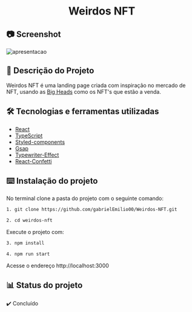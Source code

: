 <h1 align="center">Weirdos NFT</h1>

## 📷 Screenshot
![apresentacao](https://user-images.githubusercontent.com/72055099/196732125-994712d3-2d59-44bc-9a43-1f7d4442dae0.gif)

## 🧭 Descrição do Projeto
Weirdos NFT é uma landing page criada com inspiração no mercado de NFT, usando as [Big Heads](https://bigheads.io) como os NFT's que estão a venda.

## 🛠️ Tecnologias e ferramentas utilizadas
- [React](https://pt-br.reactjs.org)
- [TypeScript](https://www.typescriptlang.org)
- [Styled-components](https://styled-components.com)
- [Gsap](https://greensock.com/gsap/)
- [Typewriter-Effect](https://www.npmjs.com/package/typewriter-effect)
- [React-Confetti](https://www.npmjs.com/package/react-confetti)

## ⌨️ Instalação do projeto

No terminal clone a pasta do projeto com o seguinte comando:

```bash
1. git clone https://github.com/gabrielEmilio00/Weirdos-NFT.git

2. cd weirdos-nft
```


Execute o projeto com: 

```bash
3. npm install

4. npm run start
```

Acesse o endereço http://localhost:3000

## 📊 Status do projeto
✔️ Concluído
